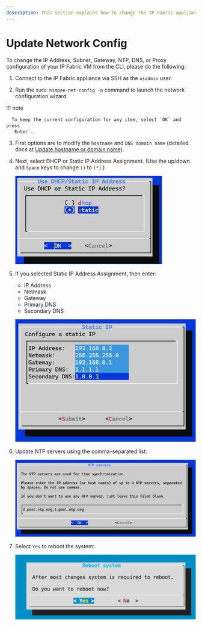 ```yaml
---
description: This section explains how to change the IP Fabric appliance's network configuration using the Boot Wizard.
---
```


# Update Network Config

To change the IP Address, Subnet, Gateway, NTP, DNS, or Proxy configuration of 
your IP Fabric VM from the CLI, please do the following:

1. Connect to the IP Fabric appliance via SSH as the `osadmin` user.

2. Run the `sudo nimpee-net-config -n` command to launch the network
   configuration wizard.

  !!! note

      To keep the current configuration for any item, select `OK` and press
      `Enter`.

3. First options are to modify the `hostname` and `DNS domain name` (detailed 
   docs at [Update hostname or domain name](change_hostname.md)).

4. Next, select DHCP or Static IP Address Assignment. (Use the up/down and
   `Space` keys to change `()` to `(*)`.)

   ![Use DHCP or Static IP Address](change_ip_assignment.png)

5. If you selected Static IP Address Assignment, then enter:

   - IP Address
   - Netmask
   - Gateway
   - Primary DNS
   - Secondary DNS

   ![Configure a static IP](change_static_ip.png)

6. Update NTP servers using the comma-separated list:

   ![NTP servers](change_ntp.png)

7. Select `Yes` to reboot the system:

   ![Reboot system](reboot.png)
